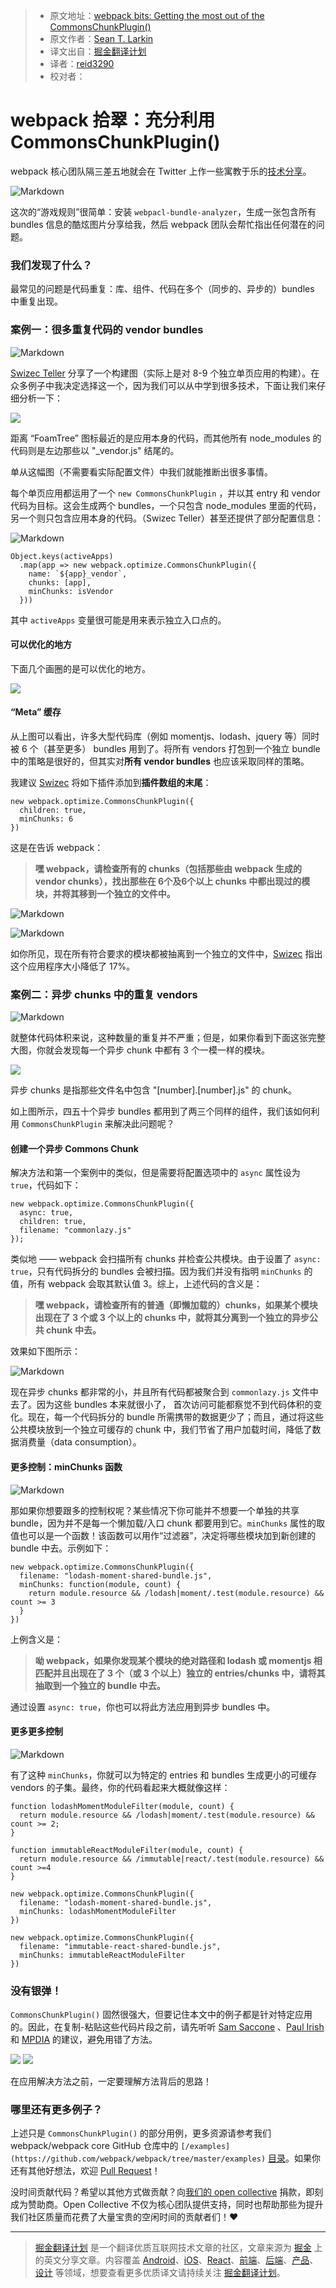 > * 原文地址：[webpack bits: Getting the most out of the CommonsChunkPlugin()](https://medium.com/webpack/webpack-bits-getting-the-most-out-of-the-commonschunkplugin-ab389e5f318#.hn8v7ul1f)
> * 原文作者：[Sean T. Larkin](https://medium.com/@TheLarkInn?source=post_header_lockup)
> * 译文出自：[掘金翻译计划](https://github.com/xitu/gold-miner)
> * 译者：[reid3290](https://github.com/reid3290)
> * 校对者：

# webpack 拾翠：充分利用 CommonsChunkPlugin() #

webpack 核心团队隔三差五地就会在 Twitter 上作一些寓教于乐的[技术分享](https://twitter.com/TheLarkInn/status/842817690951733248)。

![Markdown](http://i4.buimg.com/1949/614a949156a09f9e.png)

这次的“游戏规则”很简单：安装 `webpacl-bundle-analyzer`，生成一张包含所有 bundles 信息的酷炫图片分享给我，然后 webpack 团队会帮忙指出任何潜在的问题。

### 我们发现了什么？ ###

最常见的问题是代码重复：库、组件、代码在多个（同步的、异步的）bundles 中重复出现。

### 案例一：很多重复代码的 vendor bundles ###

![Markdown](http://i4.buimg.com/1949/4861f2a4f8e4ad74.png)

[Swizec Teller](https://medium.com/@swizec) 分享了一个构建图（实际上是对 8-9 个独立单页应用的构建）。在众多例子中我决定选择这一个，因为我们可以从中学到很多技术，下面让我们来仔细分析一下：

<img class="progressiveMedia-noscript js-progressiveMedia-inner" src="https://cdn-images-1.medium.com/max/2000/1*Mt5awEvcigXceRDpZRX4Dw.png">

距离 “FoamTree” 图标最近的是应用本身的代码，而其他所有 node_modules 的代码则是左边那些以 "_vendor.js" 结尾的。

单从这幅图（不需要看实际配置文件）中我们就能推断出很多事情。

每个单页应用都运用了一个 `new CommonsChunkPlugin` ，并以其 entry 和 vendor 代码为目标。这会生成两个 bundles，一个只包含 node_modules 里面的代码，另一个则只包含应用本身的代码。（Swizec Teller）甚至还提供了部分配置信息：

![Markdown](http://i4.buimg.com/1949/5a6138ec9a638b46.png)

    Object.keys(activeApps)
      .map(app => new webpack.optimize.CommonsChunkPlugin({
        name: `${app}_vendor`,
        chunks: [app],
        minChunks: isVendor
      }))

其中 `activeApps` 变量很可能是用来表示独立入口点的。

#### 可以优化的地方 ####

下面几个画圈的是可以优化的地方。

<img class="progressiveMedia-noscript js-progressiveMedia-inner" src="https://cdn-images-1.medium.com/max/800/1*D4m4sa9X1V05y7I7ZCMbZA.png">

#### “Meta” 缓存 ####

从上图可以看出，许多大型代码库（例如 momentjs、lodash、jquery 等）同时被 6 个（甚至更多） bundles 用到了。将所有 vendors 打包到一个独立 bundle 中的策略是很好的，但其实对**所有 vendor bundles** 也应该采取同样的策略。

我建议 [Swizec](https://medium.com/@swizec) 将如下插件添加到**插件数组的末尾**：

    new webpack.optimize.CommonsChunkPlugin({
      children: true, 
      minChunks: 6
    })

这是在告诉 webpack：

> **嘿 webpack，请检查所有的 chunks（包括那些由 webpack 生成的 vendor chunks），找出那些在 6个及6个以上 chunks 中都出现过的模块，并将其移到一个独立的文件中。**

![Markdown](http://i4.buimg.com/1949/e78d1afe76a28e8c.png)


![Markdown](http://i4.buimg.com/1949/34e0c53c6bcbebc0.png)

如你所见，现在所有符合要求的模块都被抽离到一个独立的文件中，[Swizec](https://medium.com/@swizec) 指出这个应用程序大小降低了 17%。

### 案例二：异步 chunks 中的重复 vendors

![Markdown](http://i4.buimg.com/1949/6c6cf1a954d205cf.png)

就整体代码体积来说，这种数量的重复并不严重；但是，如果你看到下面这张完整大图，你就会发现每一个异步 chunk 中都有 3 个一模一样的模块。

<img class="progressiveMedia-noscript js-progressiveMedia-inner" src="https://cdn-images-1.medium.com/max/2000/1*yRCgk_pzDpkMfQGKpCO_HA.jpeg">

异步 chunks 是指那些文件名中包含 "[number].[number].js" 的 chunk。

如上图所示，四五十个异步 bundles 都用到了两三个同样的组件，我们该如何利用 `CommonsChunkPlugin` 来解决此问题呢？

#### 创建一个异步 Commons Chunk ####

解决方法和第一个案例中的类似，但是需要将配置选项中的 `async` 属性设为 `true`，代码如下：

    new webpack.optimize.CommonsChunkPlugin({
      async: true, 
      children: true, 
      filename: "commonlazy.js"
    });

类似地 —— webpack 会扫描所有 chunks 并检查公共模块。由于设置了 `async: true`，只有代码拆分的 bundles 会被扫描。因为我们并没有指明 `minChunks` 的值，所有 webpack 会取其默认值 3。综上，上述代码的含义是：

> **嘿 webpack，请检查所有的普通（即懒加载的）chunks，如果某个模块出现在了 3 个或 3 个以上的 chunks 中，就将其分离到一个独立的异步公共 chunk 中去。**

效果如下图所示：

![Markdown](http://i4.buimg.com/1949/626cbab70072f442.png)

现在异步 chunks 都非常的小，并且所有代码都被聚合到 `commonlazy.js` 文件中去了。因为这些 bundles 本来就很小了， 首次访问可能都察觉不到代码体积的变化。现在，每一个代码拆分的 bundle 所需携带的数据更少了；而且，通过将这些公共模块放到一个独立可缓存的 chunk 中，我们节省了用户加载时间，降低了数据消费量（data consumption）。

#### 更多控制：minChunks 函数 ####

![Markdown](http://i4.buimg.com/1949/4c434dda7236e0e0.png)

那如果你想要跟多的控制权呢？某些情况下你可能并不想要一个单独的共享 bundle，因为并不是每一个懒加载/入口 chunk 都要用到它。`minChunks` 属性的取值也可以是一个函数！该函数可以用作“过滤器”，决定将哪些模块加到新创建的 bundle 中去。示例如下：

    new webpack.optimize.CommonsChunkPlugin({
      filename: "lodash-moment-shared-bundle.js", 
      minChunks: function(module, count) { 
        return module.resource && /lodash|moment/.test(module.resource) && count >= 3
      }
    })

上例含义是：

> **呦 webpack，如果你发现某个模块的绝对路径和 lodash 或 momentjs 相匹配并且出现在了 3 个（或 3 个以上）独立的 entries/chunks 中，请将其抽取到一个独立的 bundle 中去。**

通过设置 `async: true`，你也可以将此方法应用到异步 bundles 中。

#### 更多更多控制

![Markdown](http://i4.buimg.com/1949/4c434dda7236e0e0.png)

有了这种 `minChunks`，你就可以为特定的 entries 和 bundles 生成更小的可缓存 vendors 的子集。最终，你的代码看起来大概就像这样：

    function lodashMomentModuleFilter(module, count) {
      return module.resource && /lodash|moment/.test(module.resource) && count >= 2;
    }
    
    function immutableReactModuleFilter(module, count) {
      return module.resource && /immutable|react/.test(module.resource) && count >=4
    }
    
    new webpack.optimize.CommonsChunkPlugin({
      filename: "lodash-moment-shared-bundle.js", 
      minChunks: lodashMomentModuleFilter
    })
    
    new webpack.optimize.CommonsChunkPlugin({
      filename: "immutable-react-shared-bundle.js", 
      minChunks: immutableReactModuleFilter
    })

### 没有银弹！ ### 

`CommonsChunkPlugin()` 固然很强大，但要记住本文中的例子都是针对特定应用的。因此，在复制-粘贴这些代码片段之前，请先听听 [Sam Saccone](https://medium.com/@samccone) 、[Paul Irish](https://medium.com/@paul_irish) 和 [MPDIA](https://youtu.be/6m_E-mC0y3Y?t=11m38s) 的建议，避免用错了方法。

<img class="progressiveMedia-noscript js-progressiveMedia-inner" src="https://cdn-images-1.medium.com/max/600/1*ca-C6QCv9ANIJ05lR8wm_w.png">

<img class="progressiveMedia-noscript js-progressiveMedia-inner" src="https://cdn-images-1.medium.com/max/600/1*BGLLxCDDczXd9hxO47eTcw.png">

在应用解决方法之前，一定要理解方法背后的思路！

### 哪里还有更多例子？ ###

上述只是 `CommonsChunkPlugin()` 的部分用例，更多资源请参考我们 webpack/webpack core GitHub 仓库中的 `[/examples](https://github.com/webpack/webpack/tree/master/examples)` [目录](https://github.com/webpack/webpack/tree/master/examples)。如果你还有其他好想法，欢迎 [Pull Request](https://github.com/webpack/webpack/blob/master/CONTRIBUTING.md)！

没时间贡献代码？希望以其他方式做贡献？向[我们的 open collective](https://opencollective.com/webpack) 捐款，即刻成为赞助商。Open Collective 不仅为核心团队提供支持，同时也帮助那些为提升我们社区质量而花费了大量宝贵的空闲时间的贡献者们！❤

---

> [掘金翻译计划](https://github.com/xitu/gold-miner) 是一个翻译优质互联网技术文章的社区，文章来源为 [掘金](https://juejin.im) 上的英文分享文章。内容覆盖 [Android](https://github.com/xitu/gold-miner#android)、[iOS](https://github.com/xitu/gold-miner#ios)、[React](https://github.com/xitu/gold-miner#react)、[前端](https://github.com/xitu/gold-miner#前端)、[后端](https://github.com/xitu/gold-miner#后端)、[产品](https://github.com/xitu/gold-miner#产品)、[设计](https://github.com/xitu/gold-miner#设计) 等领域，想要查看更多优质译文请持续关注 [掘金翻译计划](https://github.com/xitu/gold-miner)。
